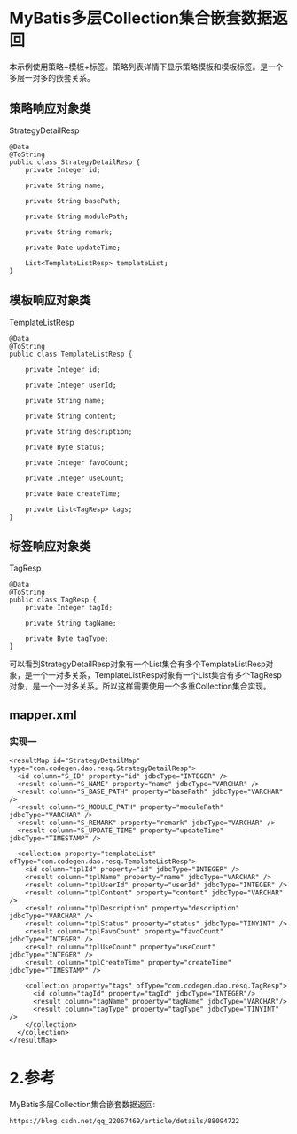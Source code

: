 # MyBatis多层Collection集合嵌套数据返回

本示例使用策略+模板+标签。策略列表详情下显示策略模板和模板标签。是一个多层一对多的嵌套关系。

## 策略响应对象类
StrategyDetailResp


```
@Data
@ToString
public class StrategyDetailResp {
    private Integer id;
    
    private String name;
    
    private String basePath;
    
    private String modulePath;
    
    private String remark;
    
    private Date updateTime;
    
    List<TemplateListResp> templateList;
}
```

## 模板响应对象类

TemplateListResp


```
@Data
@ToString
public class TemplateListResp {

    private Integer id;

    private Integer userId;

    private String name;

    private String content;

    private String description;

    private Byte status;

    private Integer favoCount;

    private Integer useCount;

    private Date createTime;

    private List<TagResp> tags;
}
```

## 标签响应对象类

TagResp



```
@Data
@ToString
public class TagResp {
    private Integer tagId;

    private String tagName;

    private Byte tagType;
}
```
可以看到StrategyDetailResp对象有一个List集合有多个TemplateListResp对象，是一个一对多关系，TemplateListResp对象有一个List集合有多个TagResp对象，是一个一对多关系。所以这样需要使用一个多重Collection集合实现。

## mapper.xml

### 实现一


```
<resultMap id="StrategyDetailMap" type="com.codegen.dao.resq.StrategyDetailResp">
  <id column="S_ID" property="id" jdbcType="INTEGER" />
  <result column="S_NAME" property="name" jdbcType="VARCHAR" />
  <result column="S_BASE_PATH" property="basePath" jdbcType="VARCHAR" />
  <result column="S_MODULE_PATH" property="modulePath" jdbcType="VARCHAR" />
  <result column="S_REMARK" property="remark" jdbcType="VARCHAR" />
  <result column="S_UPDATE_TIME" property="updateTime" jdbcType="TIMESTAMP" />
 
  <collection property="templateList" ofType="com.codegen.dao.resq.TemplateListResp">
    <id column="tplId" property="id" jdbcType="INTEGER" />
    <result column="tplName" property="name" jdbcType="VARCHAR" />
    <result column="tplUserId" property="userId" jdbcType="INTEGER" />
    <result column="tplContent" property="content" jdbcType="VARCHAR" />
    <result column="tplDescription" property="description" jdbcType="VARCHAR" />
    <result column="tplStatus" property="status" jdbcType="TINYINT" />
    <result column="tplFavoCount" property="favoCount" jdbcType="INTEGER" />
    <result column="tplUseCount" property="useCount" jdbcType="INTEGER" />
    <result column="tplCreateTime" property="createTime" jdbcType="TIMESTAMP" />

    <collection property="tags" ofType="com.codegen.dao.resq.TagResp">
      <id column="tagId" property="tagId" jdbcType="INTEGER"/>
      <result column="tagName" property="tagName" jdbcType="VARCHAR"/>
      <result column="tagType" property="tagType" jdbcType="TINYINT" />
    </collection>
  </collection>
</resultMap>

```




# 2.参考
MyBatis多层Collection集合嵌套数据返回:


```
https://blog.csdn.net/qq_22067469/article/details/88094722
```





